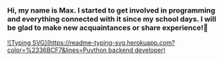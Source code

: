 ### Hi, my name is Max. I started to get involved in programming and everything connected with it since my school days. I will be glad to make new acquaintances or share experience!👋

[![Typing SVG](https://readme-typing-svg.herokuapp.com?color=%2336BCF7&lines=Puython backend developer)](https://git.io/typing-svg)
